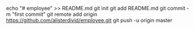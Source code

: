 echo "# employee" >> README.md
git init
git add README.md
git commit -m "first commit"
git remote add origin https://github.com/alisterdivid/employee.git
git push -u origin master
